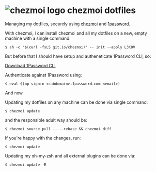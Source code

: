 # ![chezmoi logo](https://github.com/twpayne/chezmoi/blob/master/logo.svg) chezmoi dotfiles

Managing my dotfiles, securely using [chezmoi](https://chezmoi.io) and [1password](https://1password.com).

With chezmoi, I can install chezmoi and all my dotfiles on a new, empty machine
with a single command:

```console
$ sh -c "$(curl -fsLS git.io/chezmoi)" -- init --apply L3K0V
```

But before that I should have setup and autheneticate 1Password CLI, so:

[Download 1Password CLI](https://1password.com/downloads/command-line/)

Authenticate against 1Password using:

```console
$ eval $(op signin <subdomain>.1password.com <email>)
```

And now

Updating my dotfiles on any machine can be done via single command:

```console
$ chezmoi update
```

and the responsible adult way should be:

```console
$ chezmoi source pull -- --rebase && chezmoi diff
```

If you're happy with the changes, run:

```console
$ chezmoi update
```

Updating my oh-my-zsh and all external plugins can be done via:

```console
$ chezmoi update -R
```
